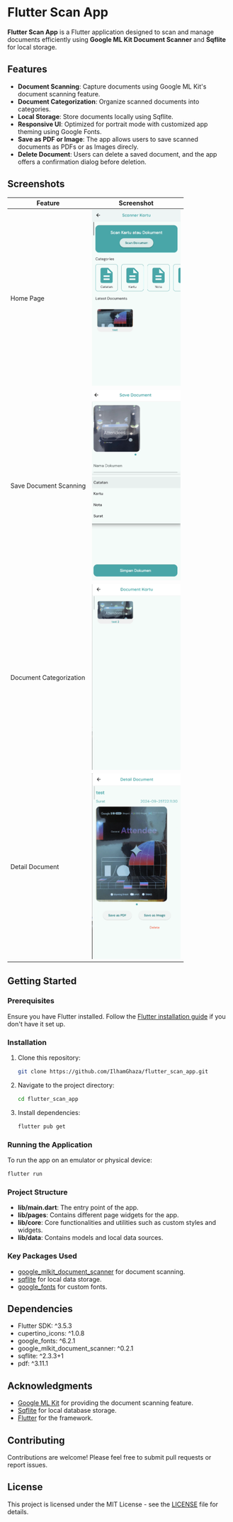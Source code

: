 # Flutter Scan App

**Flutter Scan App** is a Flutter application designed to scan and manage documents efficiently using **Google ML Kit Document Scanner** and **Sqflite** for local storage.

## Features

- **Document Scanning**: Capture documents using Google ML Kit's document scanning feature.
- **Document Categorization**: Organize scanned documents into categories.
- **Local Storage**: Store documents locally using Sqflite.
- **Responsive UI**: Optimized for portrait mode with customized app theming using Google Fonts.
- **Save as PDF or Image**: The app allows users to save scanned documents as PDFs or as Images direcly.
- **Delete Document**: Users can delete a saved document, and the app offers a confirmation dialog before deletion.

## Screenshots
<!-- tampilkan dalam bentuk tabel-->
| Feature | Screenshot |
| --- | --- |
| Home Page | <img src="assets/image.png" width="200"/> |
| Save Document Scanning | <img src="assets/image%202.png" width="200"/> |
| Document Categorization | <img src="assets/image%203.png" width="200"/> |
| Detail Document | <img src="assets/image%204.png" width="200"/> |

## Getting Started

### Prerequisites

Ensure you have Flutter installed. Follow the [Flutter installation guide](https://flutter.dev/docs/get-started/install) if you don't have it set up.

### Installation

1. Clone this repository:

   ```bash
   git clone https://github.com/IlhamGhaza/flutter_scan_app.git
   ```

2. Navigate to the project directory:

   ```bash
   cd flutter_scan_app
   ```

3. Install dependencies:

   ```bash
   flutter pub get
   ```

### Running the Application

To run the app on an emulator or physical device:

```bash
flutter run
```

### Project Structure

- **lib/main.dart**: The entry point of the app.
- **lib/pages**: Contains different page widgets for the app.
- **lib/core**: Core functionalities and utilities such as custom styles and widgets.
- **lib/data**: Contains models and local data sources.

### Key Packages Used

- [google_mlkit_document_scanner](https://pub.dev/packages/google_mlkit_document_scanner) for document scanning.
- [sqflite](https://pub.dev/packages/sqflite) for local data storage.
- [google_fonts](https://pub.dev/packages/google_fonts) for custom fonts.

## Dependencies

- Flutter SDK: ^3.5.3
- cupertino_icons: ^1.0.8
- google_fonts: ^6.2.1
- google_mlkit_document_scanner: ^0.2.1
- sqflite: ^2.3.3+1
- pdf: ^3.11.1

## Acknowledgments

- [Google ML Kit](https://developers.google.com/ml-kit) for providing the document scanning feature.
- [Sqflite](https://pub.dev/packages/sqflite) for local database storage.
- [Flutter](https://flutter.dev) for the framework.

## Contributing

Contributions are welcome! Please feel free to submit pull requests or report issues.
<!-- ## Contact

For any questions or feedback, please contact the project maintainer at [mail](mailto:cb7ezeur@selenakuyang.anonaddy.com). -->

## License

This project is licensed under the MIT License - see the [LICENSE](https://github.com/IlhamGhaza/flutter_scan_app/blob/main/LICENSE) file for details.
